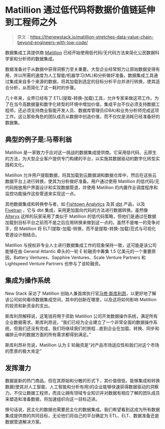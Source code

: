 # Matillion 通过低代码将数据价值链延伸到工程师之外

> 原文：<https://thenewstack.io/matillion-stretches-data-value-chain-beyond-engineers-with-low-code/>

数据集成工具提供商 [Matillion](https://www.matillion.com/resources/blog/3-dangerous-outcomes-of-information-gaps) 已经开始使用低代码/无代码方法来简化公民数据科学家和分析师的数据集成。

数据准备对于从数据中获得洞察力至关重要。大型企业经常努力让原始数据变得有用，并以所需的速度为人工智能/机器学习(ML)和分析做好准备。数据集成工具通过集成来自多个来源的数据，将其加载到选定的目标分析平台并进行转换，使其适合分析，从而简化了这一耗时的步骤。

几十年来，业界已经有了 ETL(提取-转换-加载)工具，允许专家来做这项工作。为了在当今高数据量和数字化转型的环境中增加价值，集成平台不仅必须支持数据工程师，还必须支持商业智能开发人员、数据库管理员(DBA)和业务分析师完成这项工作。这让那些角色的团队成员从数据中创造价值，而不仅仅是消耗已经准备好的数据集。

## 典型的例子是:马蒂利翁

Matillion 是一家致力于应对这一挑战的数据集成提供商。它采用低代码、云原生的方法，为大型企业客户提供专门构建的平台，以实施其数据驱动的数字化转型实践和文化。

Matillion 允许用户提取数据，将其加载到云数据湖和数据仓库中，然后在这些云数据平台上进行转换，使其为分析做好准备。用户通过使用 Matillion 的低代码/无代码拖放用户界面设计和实现数据管道，并使用 Matillion 的内置作业调度程序和监控功能操作这些管道来实现这一点。

其他数据集成和转换参与者，如 [Fishtown Analytics](https://www.linkedin.com/company/dbtlabs/) 及其 [dbt](https://www.getdbt.com/product/what-is-dbt/) 产品，以及 [Fivetran](https://thenewstack.io/fivetran-data-integration-offers-a-business-critical-tier-for-the-cloud-hesitant/) ，它与 dbt 集成，采用更加面向代码的方法进行数据转换。虽然像 [Alteryx](https://www.alteryx.com/input/top-5-strategies-to-future-proof-analytics-data-science-and-ml-investments) 这样的玩家采用了类似于 Matillion 的低代码策略，但他们是通过在数据加载到目标平台之前而不是之后应用转换来做到这一点的。虽然不是唯一的竞争对手，但 Matillion 将 ELT(提取-加载-转换，而不是提取-转换-加载)范式与可视化管道设计相结合。

Matillion 与授权非专业人士进行数据集成工作的现象保持一致，这可能是该公司能够在由 General Atlantic 牵头的一轮 E 轮融资中筹集 1.5 亿美元的一个重要原因，Battery Ventures、Sapphire Ventures、Scale Venture Partners 和 Lightspeed Venture Partners 也参与了该轮融资。

## **集成为操作系统** 

New Stack 采访了 Matillion 创始人兼首席执行官[马修·斯库利昂](https://www.linkedin.com/in/matthewscullion/)，以更好地了解该公司如何看待数据集成空间，其中的创新在哪里，以及这将如何影响 Matillion 的投资和新资金的支出。

斯库利昂解释说，这笔钱将用于资助 Matillion 公司开发数据操作系统，满足所有企业数据需求。斯库利昂说，“我们已经为企业建立了一个非常全面的数据操作系统，但我们还没有完成，我们将继续我们的旅程…直到企业在加载、转换、同步和编排云中的数据方面的所有需求都得到满足。”

斯库利昂补充说，Matillion 认为 E 轮融资是“对产品市场适应性和我们对这个市场的愿景的极大肯定”

## **发挥潜力**

数据是新的热门商品，但在其原始和分散的形式下，其价值很低。能够集成和转换数据(使其对人工智能、人工智能和分析有用)的企业能够快速获得数据驱动的洞察力。不仅让数据工程师，而且让拥有领域专业知识并对数据有相应了解的团队成员来塑造和准备数据，将加速组织向这一目标迈进。

换句话说，民主化的数据也需要民主化的数据集成。我们希望看到这成为所有数据集成提供商的共同目标，无论他们将自己的平台确定为 ETL、ELT、数据准备还是数据管道解决方案。

<svg xmlns:xlink="http://www.w3.org/1999/xlink" viewBox="0 0 68 31" version="1.1"><title>Group</title> <desc>Created with Sketch.</desc></svg>